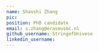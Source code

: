 ```yaml
---
name: Shaoshi Zhang
pic: 
position: PhD candidate
email: s.zhang@erasmusmc.nl
github_username: StringofUnivese
linkedin_username: 
---
```

